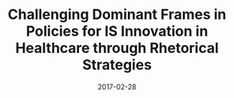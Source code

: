 ---
title: "Challenging Dominant Frames in Policies for IS Innovation in Healthcare through Rhetorical Strategies"
collection: publications
permalink: /publication/2017-Bernardi-Constantinides-Nandhakumar-JAIS
date: 2017-02-28
venue: 'Journal of the Association for Information Systems'
paperurl: '/files/PDF/2017-Bernardi-Constantinides-Nandhakumar-JAIS.pdf'
link: 'http://aisel.aisnet.org/jais/vol18/iss2/3/'
citation: 'Bernardi, Roberta, Constantinides, Panos, Nandhakumar, Joe (2017). &quot;Challenging Dominant Frames in Policies for IS Innovation in Healthcare through Rhetorical Strategies.&quot; <i>Journal of the Association for Information Systems</i>. 18(2): 81-112. doi: 10.17705/1jais.00451'
---
